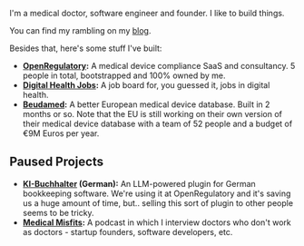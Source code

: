 I'm a medical doctor, software engineer and founder. I like to build things.

You can find my rambling on my [blog](https://eidel.io).

Besides that, here's some stuff I've built:

* **[OpenRegulatory](https://openregulatory.com):** A medical device compliance SaaS and consultancy. 5 people
in total, bootstrapped and 100% owned by me.
* **[Digital Health Jobs](https://digital-health-jobs.com):** A job board for, you guessed it, jobs in digital
  health.
* **[Beudamed](https://beudamed.com):** A better European medical device database. Built in 2 months or
  so. Note that the EU is still working on their own version of their medical device database with a team of
  52 people and a budget of €9M Euros per year.

## Paused Projects

* **[KI-Buchhalter](https://kibuchhalter.de) (German):** An LLM-powered plugin for German bookkeeping
  software. We're using it at OpenRegulatory and it's saving us a huge amount of time, but.. selling this sort
  of plugin to other people seems to be tricky.
* **[Medical Misfits](https://medicalmisfits.com):** A podcast in which I interview doctors who don't work as
  doctors - startup founders, software developers, etc.
